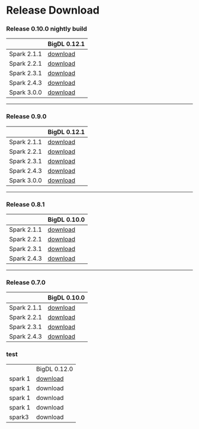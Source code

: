# Release Download

### **Release 0.10.0 nightly build**

| | BigDL 0.12.1 | 
| ------------- | --------- |
| Spark 2.1.1   | [download](https://oss.sonatype.org/content/repositories/snapshots/com/intel/analytics/zoo/analytics-zoo-bigdl_0.12.1-spark_2.1.1/0.10.0-SNAPSHOT/)|
| Spark 2.2.1   | [download](https://oss.sonatype.org/content/repositories/snapshots/com/intel/analytics/zoo/analytics-zoo-bigdl_0.12.1-spark_2.2.1/0.10.0-SNAPSHOT/)|
| Spark 2.3.1   | [download](https://oss.sonatype.org/content/repositories/snapshots/com/intel/analytics/zoo/analytics-zoo-bigdl_0.12.1-spark_2.3.1/0.10.0-SNAPSHOT/)|
| Spark 2.4.3   | [download](https://oss.sonatype.org/content/repositories/snapshots/com/intel/analytics/zoo/analytics-zoo-bigdl_0.12.1-spark_2.4.3/0.10.0-SNAPSHOT/)|
| Spark 3.0.0   | [download](https://oss.sonatype.org/content/repositories/snapshots/com/intel/analytics/zoo/analytics-zoo-bigdl_0.12.1-spark_3.0.0/0.10.0-SNAPSHOT/)|

---
### **Release 0.9.0**

| | BigDL 0.12.1 | 
| ------------- | --------- |
| Spark 2.1.1   | [download](https://repo1.maven.org/maven2/com/intel/analytics/zoo/analytics-zoo-bigdl_0.12.1-spark_2.1.1/0.9.0/analytics-zoo-bigdl_0.12.1-spark_2.1.1-0.9.0-dist-all.zip)|
| Spark 2.2.1   | [download](https://repo1.maven.org/maven2/com/intel/analytics/zoo/analytics-zoo-bigdl_0.12.1-spark_2.2.1/0.9.0/analytics-zoo-bigdl_0.12.1-spark_2.2.1-0.9.0-dist-all.zip)|
| Spark 2.3.1   | [download](https://repo1.maven.org/maven2/com/intel/analytics/zoo/analytics-zoo-bigdl_0.12.1-spark_2.3.1/0.9.0/analytics-zoo-bigdl_0.12.1-spark_2.3.1-0.9.0-dist-all.zip)|
| Spark 2.4.3   | [download](https://repo1.maven.org/maven2/com/intel/analytics/zoo/analytics-zoo-bigdl_0.12.1-spark_2.4.3/0.9.0/analytics-zoo-bigdl_0.12.1-spark_2.4.3-0.9.0-dist-all.zip)|
| Spark 3.0.0   | [download](https://repo1.maven.org/maven2/com/intel/analytics/zoo/analytics-zoo-bigdl_0.12.1-spark_3.0.0/0.9.0/analytics-zoo-bigdl_0.12.1-spark_3.0.0-0.9.0-dist-all.zip)|

---
### **Release 0.8.1**

| | BigDL 0.10.0 | 
| ------------- | --------- |
| Spark 2.1.1   | [download](https://repo1.maven.org/maven2/com/intel/analytics/zoo/analytics-zoo-bigdl_0.10.0-spark_2.1.1/0.8.1/analytics-zoo-bigdl_0.10.0-spark_2.1.1-0.8.1-dist-all.zip)|
| Spark 2.2.1   | [download](https://repo1.maven.org/maven2/com/intel/analytics/zoo/analytics-zoo-bigdl_0.10.0-spark_2.2.1/0.8.1/analytics-zoo-bigdl_0.10.0-spark_2.2.1-0.8.1-dist-all.zip)|
| Spark 2.3.1   | [download](https://repo1.maven.org/maven2/com/intel/analytics/zoo/analytics-zoo-bigdl_0.10.0-spark_2.3.1/0.8.1/analytics-zoo-bigdl_0.10.0-spark_2.3.1-0.8.1-dist-all.zip)|
| Spark 2.4.3   | [download](https://repo1.maven.org/maven2/com/intel/analytics/zoo/analytics-zoo-bigdl_0.10.0-spark_2.4.3/0.8.1/analytics-zoo-bigdl_0.10.0-spark_2.4.3-0.8.1-dist-all.zip)

---
### **Release 0.7.0** 

| | BigDL 0.10.0 | 
| ------------- | --------- |
| Spark 2.1.1   | [download](https://repo1.maven.org/maven2/com/intel/analytics/zoo/analytics-zoo-bigdl_0.10.0-spark_2.1.1/0.7.0/analytics-zoo-bigdl_0.10.0-spark_2.1.1-0.7.0-dist-all.zip)|
| Spark 2.2.1   | [download](https://repo1.maven.org/maven2/com/intel/analytics/zoo/analytics-zoo-bigdl_0.10.0-spark_2.2.1/0.7.0/analytics-zoo-bigdl_0.10.0-spark_2.2.1-0.7.0-dist-all.zip)|
| Spark 2.3.1   | [download](https://repo1.maven.org/maven2/com/intel/analytics/zoo/analytics-zoo-bigdl_0.10.0-spark_2.3.1/0.7.0/analytics-zoo-bigdl_0.10.0-spark_2.3.1-0.7.0-dist-all.zip)|
| Spark 2.4.3   | [download](https://repo1.maven.org/maven2/com/intel/analytics/zoo/analytics-zoo-bigdl_0.10.0-spark_2.4.3/0.7.0/analytics-zoo-bigdl_0.10.0-spark_2.4.3-0.7.0-dist-all.zip)


### test
<table>
    <tr>
        <td></td>
        <td>BigDL 0.12.0</td>
    </tr>
    <tr>
        <td>spark 1</td>
        <td><a href="https://www.runoob.com/">download</a></td>
    </tr>
    <tr>
        <td>spark 1</td>
        <td>download</td>    
   </tr>
    <tr>
        <td>spark 1</td>
        <td>download</td>
    </tr>
    <tr>
        <td>spark 1</td>
        <td>download</td>
    </tr>
    <tr>
        <td>spark3</td>
        <td>download</td>
    </tr>
</table>
